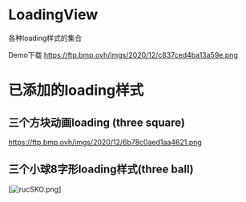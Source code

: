 # LoadingView
各种loading样式的集合

Demo下载
https://ftp.bmp.ovh/imgs/2020/12/c837ced4ba13a59e.png

# 已添加的loading样式
## 三个方块动画loading (three square)

https://ftp.bmp.ovh/imgs/2020/12/6b78c0aed1aa4621.png

## 三个小球8字形loading样式(three ball)

[![rucSKO.png](https://s3.ax1x.com/2020/12/14/rucSKO.png)]
